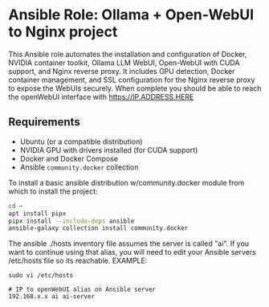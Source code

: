 # Ansible Role: Ollama + Open-WebUI to Nginx project

This Ansible role automates the installation and configuration of Docker, NVIDIA container toolkit, Ollama LLM WebUI, Open-WebUI with CUDA support, and Nginx reverse proxy.
It includes GPU detection, Docker container management, and SSL configuration for the Nginx reverse proxy to expose the WebUIs securely.
When complete you should be able to reach the openWebUI interface with https://IP.ADDRESS.HERE

## Requirements

- Ubuntu (or a compatible distribution)
- NVIDIA GPU with drivers installed (for CUDA support)
- Docker and Docker Compose
- Ansible `community.docker` collection

To install a basic ansible distribution w/community.docker module from which to install the project:
```bash
cd ~
apt install pipx
pipx install --include-deps ansible
ansible-galaxy collection install community.docker
```

The ansible ./hosts inventory file assumes the server is called "ai". If you want to continue using that alias, you will need to edit your Ansible servers /etc/hosts file so its reachable.
EXAMPLE:
```
sudo vi /etc/hosts

# IP to openWebUI alias on Ansible server
192.168.x.x ai ai-server
```

